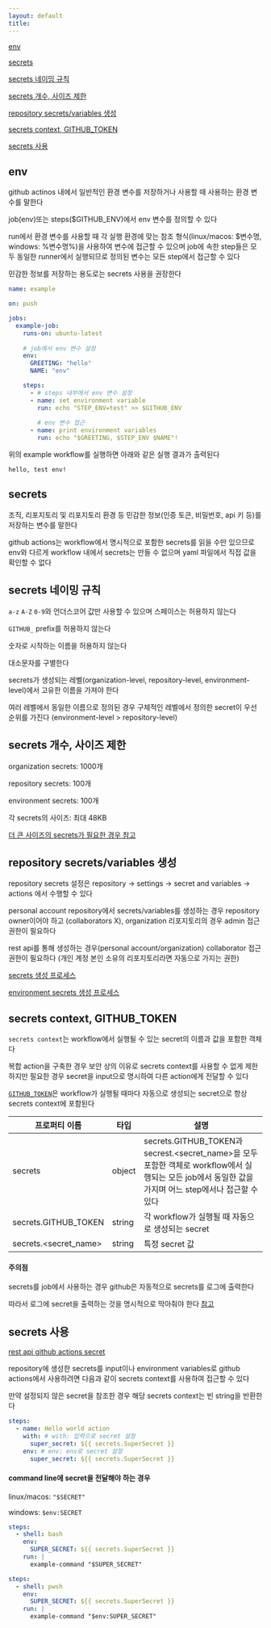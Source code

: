 ```yaml
---
layout: default
title:
---
```


[env](#env)

[secrets](#secrets)

[secrets 네이밍 규칙](#secrets-네이밍-규칙)

[secrets 개수, 사이즈 제한](#secrets-개수-사이즈-제한)

[repository secrets/variables 생성](#repository-secretsvariables-생성)

[secrets context, GITHUB_TOKEN](#secrets-context-github_token)

[secrets 사용](#secrets-사용)


## env

github actinos 내에서 일반적인 환경 변수를 저장하거나 사용할 때 사용하는 환경 변수를 말한다

job(env)또는 steps($GITHUB_ENV)에서 env 변수를 정의할 수 있다 

run에서 환경 변수를 사용할 때 각 실행 환경에 맞는 참조 형식(linux/macos: $변수명, windows: %변수명%)을 사용하여 변수에 접근할 수 있으며 job에 속한 step들은 모두 동일한 runner에서 실행되므로 정의된 변수는 모든 step에서 접근할 수 있다

민감한 정보를 저장하는 용도로는 secrets 사용을 권장한다

```yaml
name: example

on: push

jobs:
  example-job:
    runs-on: ubuntu-latest
    
    # job에서 env 변수 설정
    env:
      GREETING: "hello"
      NAME: "env"

    steps:
      - # steps 내부에서 env 변수 설정
      - name: set environment variable
        run: echo "STEP_ENV=test" >> $GITHUB_ENV
        
        # env 변수 접근
      - name: print environment variables
        run: echo "$GREETING, $STEP_ENV $NAME"!
```

위의 example workflow를 실행하면 아래와 같은 실행 결과가 출력된다

```text
hello, test env!
```

## secrets

조직, 리포지토리 및 리포지토리 환경 등 민감한 정보(인증 토큰, 비밀번호, api 키 등)를 저장하는 변수를 말한다

github actions는 workflow에서 명시적으로 포함한 secrets를 읽을 수만 있으므로 env와 다르게 workflow 내에서 secrets는 만들 수 없으며 yaml 파일에서 직접 값을 확인할 수 없다


## secrets 네이밍 규칙

`a-z` `A-Z` `0-9`와 언더스코어 값만 사용할 수 있으며 스페이스는 허용하지 않는다

`GITHUB_` prefix를 허용하지 않는다

숫자로 시작하는 이름을 허용하지 않는다

대소문자를 구별한다

secrets가 생성되는 레벨(organization-level, repository-level, environment-level)에서 고유한 이름을 가져야 한다

여러 레벨에서 동일한 이름으로 정의된 경우 구체적인 레벨에서 정의한 secret이 우선순위를 가진다 (environment-level > repository-level)


## secrets 개수, 사이즈 제한

organization secrets: 1000개

repository secrets: 100개

environment secrets: 100개

각 secrets의 사이즈: 최대 48KB

[더 큰 사이즈의 secrets가 필요한 경우 참고](https://docs.github.com/en/actions/security-for-github-actions/security-guides/using-secrets-in-github-actions?tool=webui#storing-large-secrets)


## repository secrets/variables 생성

repository secrets 설정은 repository -> settings -> secret and variables -> actions 에서 수행할 수 있다

personal account repository에서 secrets/variables를 생성하는 경우 repository owner이어야 하고 (collaborators X), organization 리포지토리의 경우 admin 접근 권한이 필요하다

rest api를 통해 생성하는 경우(personal account/organization) collaborator 접근 권한이 필요하다 (개인 계정 본인 소유의 리포지토리라면 자동으로 가지는 권한)

[secrets 생성 프로세스](https://docs.github.com/en/actions/security-for-github-actions/security-guides/using-secrets-in-github-actions?tool=webui#creating-secrets-for-a-repository)

[environment secrets 생성 프로세스](https://docs.github.com/en/actions/security-for-github-actions/security-guides/using-secrets-in-github-actions?tool=webui#creating-secrets-for-an-environment)


## secrets context, GITHUB_TOKEN

`secrets context`는 workflow에서 실행될 수 있는 secret의 이름과 값을 포함한 객체다

복합 action을 구축한 경우 보안 상의 이유로 secrets context를 사용할 수 없게 제한하지만 필요한 경우 secret을 input으로 명시하여 다른 action에게 전달할 수 있다

[`GITHUB_TOKEN`](https://docs.github.com/en/actions/security-for-github-actions/security-guides/automatic-token-authentication)은 workflow가 실행될 때마다 자동으로 생성되는 secret으로 항상 secrets context에 포함된다

| 프로퍼티 이름               | 타입     | 설명                                                                                                             |
|-----------------------|--------|----------------------------------------------------------------------------------------------------------------|
| secrets               | object | secrets.GITHUB_TOKEN과 secrest.<secret_name>을 모두 포함한 객체로 workflow에서 실행되는 모든 job에서 동일한 값을 가지며 어느 step에서나 접근할 수 있다 |
| secrets.GITHUB_TOKEN  | string | 각 workflow가 실행될 때 자동으로 생성되는 secret                                                                             |
| secrets.<secret_name> | string | 특정 secret 값                                                                                                    |

#### 주의점

secrets를 job에서 사용하는 경우 github은 자동적으로 secrets를 로그에 출력한다

따라서 로그에 secret을 출력하는 것을 명시적으로 막아줘야 한다 [참고](https://docs.github.com/en/actions/security-for-github-actions/security-guides/using-secrets-in-github-actions?tool=webui#redacting-secrets-from-workflow-run-logs)


## secrets 사용

[rest api github actions secret](https://docs.github.com/en/rest/actions/secrets?apiVersion=2022-11-28)

repository에 생성한 secrets를 input이나 environment variables로 github actions에서 사용하려면 다음과 같이 secrets context를 사용하여 접근할 수 있다

만약 설정되지 않은 secret을 참조한 경우 해당 secrets context는 빈 string을 반환한다

```yaml
steps:
  - name: Hello world action
    with: # with: 입력으로 secret 설정
      super_secret: ${{ secrets.SuperSecret }}
    env: # env: env로 secret 설정
      super_secret: ${{ secrets.SuperSecret }}
```

#### command line에 secret을 전달해야 하는 경우

linux/macos: `"$SECRET"`

windows: `$env:SECRET`

```yaml
steps:
  - shell: bash
    env:
      SUPER_SECRET: ${{ secrets.SuperSecret }}
    run: |
      example-command "$SUPER_SECRET"
```

```yaml
steps:
  - shell: pwsh
    env:
      SUPER_SECRET: ${{ secrets.SuperSecret }}
    run: |
      example-command "$env:SUPER_SECRET"
```










